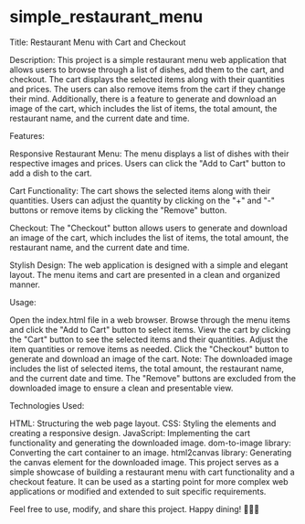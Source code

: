 # simple_restaurant_menu
Title: Restaurant Menu with Cart and Checkout

Description:
This project is a simple restaurant menu web application that allows users to browse through a list of dishes, add them to the cart, and checkout. The cart displays the selected items along with their quantities and prices. The users can also remove items from the cart if they change their mind. Additionally, there is a feature to generate and download an image of the cart, which includes the list of items, the total amount, the restaurant name, and the current date and time.

Features:

Responsive Restaurant Menu: The menu displays a list of dishes with their respective images and prices. Users can click the "Add to Cart" button to add a dish to the cart.

Cart Functionality: The cart shows the selected items along with their quantities. Users can adjust the quantity by clicking on the "+" and "-" buttons or remove items by clicking the "Remove" button.

Checkout: The "Checkout" button allows users to generate and download an image of the cart, which includes the list of items, the total amount, the restaurant name, and the current date and time.

Stylish Design: The web application is designed with a simple and elegant layout. The menu items and cart are presented in a clean and organized manner.

Usage:

Open the index.html file in a web browser.
Browse through the menu items and click the "Add to Cart" button to select items.
View the cart by clicking the "Cart" button to see the selected items and their quantities.
Adjust the item quantities or remove items as needed.
Click the "Checkout" button to generate and download an image of the cart.
Note: The downloaded image includes the list of selected items, the total amount, the restaurant name, and the current date and time. The "Remove" buttons are excluded from the downloaded image to ensure a clean and presentable view.

Technologies Used:

HTML: Structuring the web page layout.
CSS: Styling the elements and creating a responsive design.
JavaScript: Implementing the cart functionality and generating the downloaded image.
dom-to-image library: Converting the cart container to an image.
html2canvas library: Generating the canvas element for the downloaded image.
This project serves as a simple showcase of building a restaurant menu with cart functionality and a checkout feature. It can be used as a starting point for more complex web applications or modified and extended to suit specific requirements.

Feel free to use, modify, and share this project. Happy dining! 🍔🍕🥗
